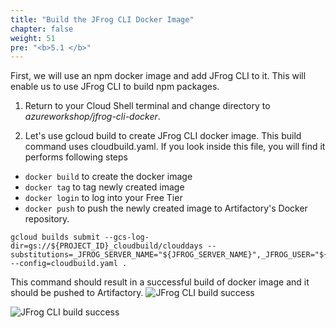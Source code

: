 ```yaml
---
title: "Build the JFrog CLI Docker Image"
chapter: false
weight: 51
pre: "<b>5.1 </b>"
---
```


First, we will use an npm docker image and add JFrog CLI to it. This will enable us to use JFrog CLI to build npm packages.

1. Return to your Cloud Shell terminal and change directory to _azureworkshop/jfrog-cli-docker_.

2. Let's use gcloud build to create JFrog CLI docker image. This build command uses cloudbuild.yaml. If you look inside this file, you will find it performs following steps
- `docker build` to create the docker image
- `docker tag` to tag newly created image
- `docker login` to log into your Free Tier
- `docker push` to push the newly created image to Artifactory's Docker repository.


```
gcloud builds submit --gcs-log-dir=gs://${PROJECT_ID}_cloudbuild/clouddays --substitutions=_JFROG_SERVER_NAME="${JFROG_SERVER_NAME}",_JFROG_USER="${JFROG_USER}",_ARTIFACTORY_PASSWORD="${_ARTIFACTORY_PASSWORD}" --config=cloudbuild.yaml .
```

This command should result in a successful build of docker image and it should be pushed to Artifactory.
![JFrog CLI build success](/images/gcp/build_success1.png)

![JFrog CLI build success](/images/gcp/build_success2.png)
